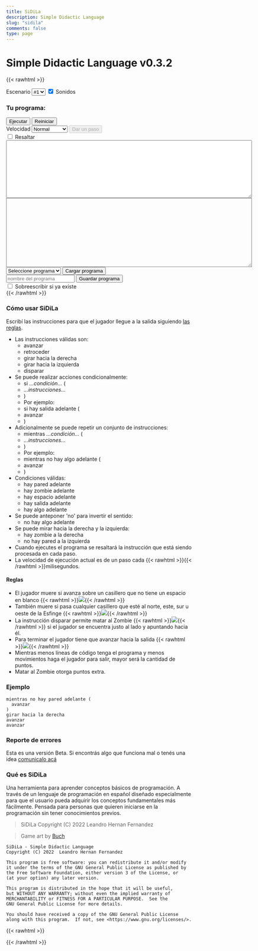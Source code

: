 ```yaml
---
title: SiDiLa
description: Simple Didactic Language
slug: "sidila"
comments: false
type: page
---
```


# Simple Didactic Language v0.3.2

{{< rawhtml >}}
<div id="container">
  <canvas id="canvas" class="canvas" width="256" height="256"></canvas>
</div>
<div id="message" class="message"></div>
<div>
<label for="mapSelector">Escenario</label>
 <select id="mapSelector" class="sidila-button">
    <option value="0" selected>#1</option>
    <option value="1">#2</option>
    <option value="2">#3</option>
    <option value="3">#4</option>
  </select>
  <input type="checkbox" id="sound" value="sound" checked>
  <label for="sound">Sonidos</label>
</div>
<h3>Tu programa:</h3>
<div>
  <div class="widget-pack">
    <button id="run" class="sidila-button">Ejecutar</button>
    <button id="reset" class="sidila-button">Reiniciar</button>
  </div>
  <div class="widget-pack">
    <label for="periodSelector">Velocidad</label>
    <select id="periodSelector" class="sidila-button">
      <option value="0">Paso a paso</option>
      <option value="300">Lento</option>
      <option value="200" selected>Normal</option>
      <option value="50">Rápido</option>
    </select>
    <button id="step" class="sidila-button" disabled>Dar un paso</button>
  </div>
  <div class="widget-pack">
    <input type="checkbox" id="highlight" value="highlight">
    <label for="sound">Resaltar</label>
  </div>
</div>
<textarea id="errorMessage" class="errorMessage" cols="80" rows="10">
</textarea>
<div id="codeContainer">
  <textarea id="sourceCode" class="sourceCode" cols="80" rows="12">
  </textarea>
</div>
<div class="widget-pack">
  <select id="loadFilename" class="sidila-button">
    <option value="">Seleccione programa</option>
  </select>
  <button id="load" class="sidila-button">Cargar programa</button>
</div>
<div class="widget-pack">
  <input id="saveFilename" placeholder="nombre del programa" minlength="2" maxlength="20" class="sidila-button">
  <button id="save" class="sidila-button">Guardar programa</button>
</div>
<div class="widget-pack">
  <input type="checkbox" id="saveOverwrite" value="overwrite">
  <label for="saveOverwrite">Sobreescribir si ya existe</label>
</div>
{{< /rawhtml >}}

### Cómo usar SiDiLa

Escribí las instrucciones para que el jugador llegue a la salida siguiendo [las reglas](#reglas).
- Las instrucciones válidas son:
  - avanzar
  - retroceder
  - girar hacia la derecha
  - girar hacia la izquierda
  - disparar
- Se puede realizar acciones condicionalmente:
  - si _...condición..._ (
  - _...instrucciones..._
  - )
  - Por ejemplo:
  - si hay salida adelante (
  -   avanzar
  - )
- Adicionalmente se puede repetir un conjunto de instrucciones:
  - mientras _...condición..._ (
  - _...instrucciones..._
  - )
  - Por ejemplo:
  - mientras no hay algo adelante (
  -   avanzar
  - )
- Condiciones válidas:
  - hay pared adelante
  - hay zombie adelante
  - hay espacio adelante
  - hay salida adelante
  - hay algo adelante
- Se puede anteponer 'no' para invertir el sentido:
  - no hay algo adelante
- Se puede mirar hacia la derecha y la izquierda:
  - hay zombie a la derecha
  - no hay pared a la izquierda
- Cuando ejecutes el programa se resaltará la instrucción que está siendo procesada en cada paso.
- La velocidad de ejecución actual es de un paso cada {{< rawhtml >}}<span id="periodText"></span>{{< /rawhtml >}}milisegundos.

#### Reglas

- El jugador muere si avanza sobre un casillero que no tiene un espacio en blanco {{< rawhtml >}}<img src="/sidila/img/space.png" class="inline">{{< /rawhtml >}}
- También muere si pasa cualquier casillero que esté al norte, este, sur u oeste de la Esfinge {{< rawhtml >}}<img src="/sidila/img/sphinx.png" class="inline">{{< /rawhtml >}}
- La instrucción disparar permite matar al Zombie {{< rawhtml >}}<img src="/sidila/img/zombie.png" class="inline">{{< /rawhtml >}} si el jugador se encuentra justo al lado y apuntando hacia él.
- Para terminar el jugador tiene que avanzar hacia la salida {{< rawhtml >}}<img src="/sidila/img/exit.png" class="inline">{{< /rawhtml >}}
- Mientras menos líneas de código tenga el programa y menos movimientos haga el jugador para salir, mayor será la cantidad de puntos.
- Matar al Zombie otorga puntos extra.

### Ejemplo

```
mientras no hay pared adelante (
  avanzar
)
girar hacia la derecha
avanzar
avanzar
```

### Reporte de errores

Esta es una versión Beta.
Si encontrás algo que funciona mal o tenés una idea [comunicalo acá](https://github.com/drkblog/drk-ar-site/issues)

### Qué es SiDiLa

Una herramienta para aprender conceptos básicos de programación.
A través de un lenguaje de programación en español diseñado especialmente para que el usuario pueda adquirir los conceptos fundamentales más fácilmente.
Pensada para personas que quieren iniciarse en la programación sin tener conocimientos previos.

> SiDiLa  Copyright (C) 2022  Leandro Hernan Fernandez

> Game art by [Buch](https://opengameart.org/users/buch)

```
SiDiLa - Simple Didactic Language
Copyright (C) 2022  Leandro Hernan Fernandez

This program is free software: you can redistribute it and/or modify
it under the terms of the GNU General Public License as published by
the Free Software Foundation, either version 3 of the License, or
(at your option) any later version.

This program is distributed in the hope that it will be useful,
but WITHOUT ANY WARRANTY; without even the implied warranty of
MERCHANTABILITY or FITNESS FOR A PARTICULAR PURPOSE.  See the
GNU General Public License for more details.

You should have received a copy of the GNU General Public License
along with this program.  If not, see <https://www.gnu.org/licenses/>.
```

{{< rawhtml >}}
<script src="/codemirror/codemirror.js"></script>
<link rel="stylesheet" href="/codemirror/codemirror.css">
<!-- <script src="/codemirror/mode/sidila.js"></script> -->
<script type="text/javascript" src="/sidila/peg.js"></script>
<script type="text/javascript" src="/sidila/sidila.js"></script>
{{< /rawhtml >}}